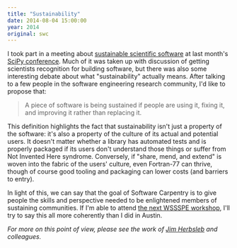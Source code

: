 ```yaml
---
title: "Sustainability"
date: 2014-08-04 15:00:00
year: 2014
original: swc
---
```

<p>
  I took part in a meeting about
  <a href="https://conference.scipy.org/scipy2014/participate/wssspe/">sustainable scientific software</a>
  at last month's <a href="../07/scipy-2014-talks.html">SciPy conference</a>.
  Much of it was taken up with discussion of getting scientists recognition for building software,
  but there was also some interesting debate about what "sustainability" actually means.
  After talking to a few people in the software engineering research community,
  I'd like to propose that:
</p>
<blockquote>
  A piece of software is being sustained
  if people are using it, fixing it, and improving it
  rather than replacing it.
</blockquote>
<p>
  This definition highlights the fact that sustainability isn't just a property of the software:
  it's also a property of the culture of its actual and potential users.
  It doesn't matter whether a library has automated tests and is properly packaged
  if its users don't understand those things or suffer from Not Invented Here syndrome.
  Conversely,
  if "share, mend, and extend" is woven into the fabric of the users' culture,
  even Fortran-77 can thrive,
  though of course good tooling and packaging can lower costs (and barriers to entry).
</p>
<p>
  In light of this,
  we can say that the goal of Software Carpentry is
  to give people the skills and perspective needed to be enlightened members of sustaining communities.
  If I'm able to attend <a href="http://wssspe.researchcomputing.org.uk/wssspe2/">the next WSSSPE workshop</a>,
  I'll try to say this all more coherently than I did in Austin.
</p>
<p>
  <em>
    For more on this point of view,
    please see the work of <a href="http://herbsleb.org/web-pubs/papers.shtml">Jim Herbsleb</a> and colleagues.
  </em>
</p>
